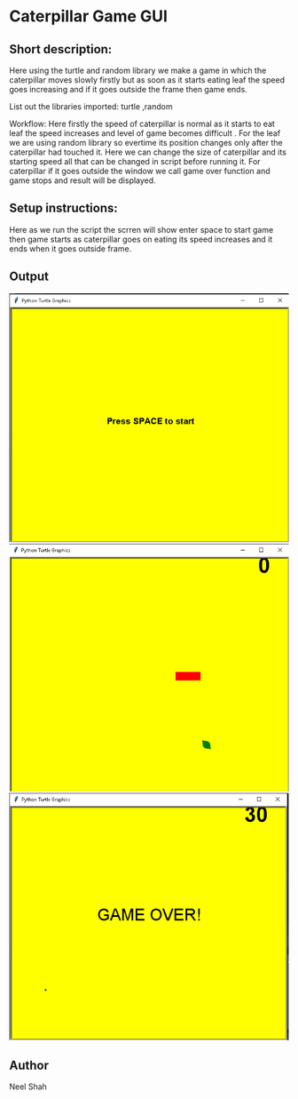 # Caterpillar Game GUI

## Short description:
Here using the turtle and random library we make a game in which the caterpillar moves slowly firstly but as soon as it starts eating leaf the speed goes increasing and if it goes outside the frame then  game ends.

List out the libraries imported: turtle ,random

Workflow: 
Here firstly the speed of caterpillar is normal as it starts to eat leaf the speed increases and level of game becomes difficult .
For the leaf we are using random library so evertime its position changes only after the caterpillar had touched it. 
Here we can change the size of caterpillar and its starting speed all that can be changed in script before running it.
For caterpillar if it goes outside the window we call game over function and game stops and result will be displayed.

## Setup instructions:
Here as we run the script the scrren will show enter space to start game then game starts as caterpillar goes on eating its speed increases and it ends when it goes outside frame.

## Output
![Image](Images/output(caterpillar_starting).png)
![Image](Images/output(caterpillar_going).png)
![Image](Images/output(caterpillar_ending).png)

## Author
Neel Shah
